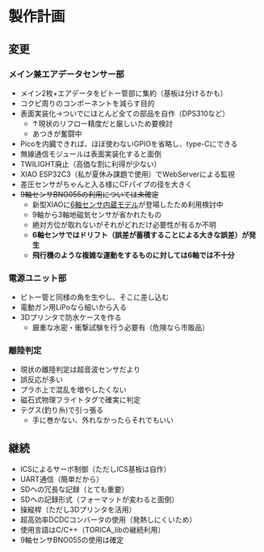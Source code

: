 # 製作計画

## 変更
### メイン兼エアデータセンサー部
- メイン2枚+エアデータをピトー管部に集約（基板は分けるかも）
- コクピ周りのコンポーネントを減らす目的
- 表面実装化→ついでにほとんど全ての部品を自作（DPS310など）
  - ↑現状のリフロー精度だと厳しいため要検討
  - あつきが奮闘中
- Picoを内臓できれば、ほぼ使わないGPIOを省略し、type-Cにできる
- 無線通信モジュールは表面実装化すると面倒
- TWILIGHT廃止（高価な割に利得が少ない）
- XIAO ESP32C3（私が夏休み課題で使用）でWebServerによる監視
- 差圧センサがちゃんと入る様にCFパイプの径を大きく
- ~~9軸センサBNO055の利用については未確定~~
  - 新型XIAOに[6軸センサ内蔵モデル](https://www.switch-science.com/products/8146)が登場したため利用検討中
  - 9軸から3軸地磁気センサが省かれたもの
  - 絶対方位が取れないがそれがどれだけ必要性が有るか不明
  - **6軸センサではドリフト（誤差が蓄積することによる大きな誤差）が発生**
  - **飛行機のような複雑な運動をするものに対しては6軸では不十分**

### 電源ユニット部
- ピトー管と同様の角を生やし、そこに差し込む
- 電動ガン用LiPoなら細いから入る
- 3Dプリンタで防水ケースを作る
  - 厳重な水密・衝撃試験を行う必要有（危険なら市販品）

### 離陸判定
- 現状の離陸判定は超音波センサだより
- 誤反応が多い
- プラホ上で混乱を増やしたくない
- 磁石式物理フライトタグで確実に判定
- テグス(釣り糸)で引っ張る
  - 手に巻かない、外れなかったらそれでもいい


## 継続
- ICSによるサーボ制御（ただしICS基板は自作）
- UART通信（簡単だから）
- SDへの冗長な記録（とても重要）
- SDへの記録形式（フォーマットが変わると面倒）
- 操縦桿（ただし3Dプリンタを活用）
- 超高効率DCDCコンバータの使用（発熱しにくいため）
- 使用言語はC/C++（TORICA_libの継続利用）
- 9軸センサBNO055の使用は確定
